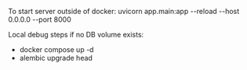 To start server outside of docker: 
uvicorn app.main:app --reload --host 0.0.0.0 --port 8000

Local debug steps if no DB volume exists:
- docker compose up -d
- alembic upgrade head


